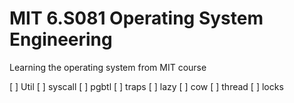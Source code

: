 # MIT 6.S081 Operating System Engineering
 Learning the operating system from MIT course

[ ] Util
[ ] syscall
[ ] pgbtl
[ ] traps
[ ] lazy
[ ] cow
[ ] thread
[ ] locks



